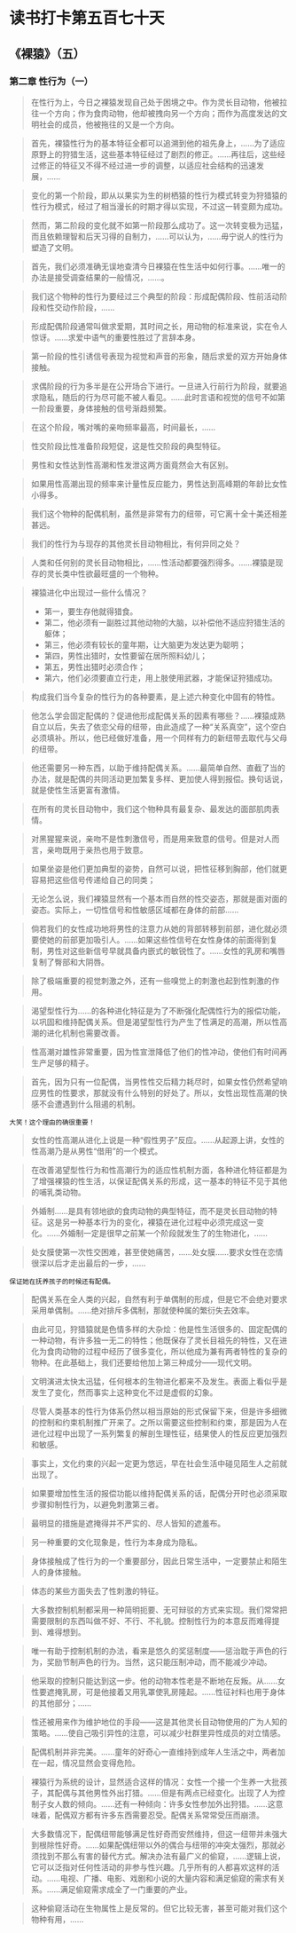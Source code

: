# 读书打卡第五百七十天
## 《裸猿》（五）
### 第二章 性行为（一）

> 在性行为上，今日之裸猿发现自己处于困境之中。作为灵长目动物，他被拉往一个方向；作为食肉动物，他却被拽向另一个方向；而作为高度发达的文明社会的成员，他被拖往的又是一个方向。

> 首先，裸猿性行为的基本特征全都可以追溯到他的祖先身上，……为了适应原野上的狩猎生活，这些基本特征经过了剧烈的修正。……再往后，这些经过修正的特征又不得不经过进一步的调整，以适应社会结构的迅速发展，……

> 变化的第一个阶段，即从以果实为生的树栖猿的性行为模式转变为狩猎猿的性行为模式，经过了相当漫长的时期才得以实现，不过这一转变颇为成功。

> 然而，第二阶段的变化就不如第一阶段那么成功了。这一次转变极为迅猛，而且依赖理智和后天习得的自制力，……可以认为，……毋宁说人的性行为塑造了文明。

> 首先，我们必须准确无误地查清今日裸猿在性生活中如何行事。……唯一的办法是接受调查结果的一般情况，……。

> 我们这个物种的性行为要经过三个典型的阶段：形成配偶阶段、性前活动阶段和性交动作阶段，……

> 形成配偶阶段通常叫做求爱期，其时间之长，用动物的标准来说，实在令人惊讶。……求爱中语气的重要性胜过了言辞本身。

> 第一阶段的性引诱信号表现为视觉和声音的形象，随后求爱的双方开始身体接触。

> 求偶阶段的行为多半是在公开场合下进行。一旦进入行前行为阶段，就要追求隐私，随后的行为尽可能不被人看见。……此时言语和视觉的信号不如第一阶段重要，身体接触的信号渐趋频繁。

> 在这个阶段，嘴对嘴的亲吻频率最高，时间最长，……

> 性交阶段比性准备阶段短促，这是性交阶段的典型特征。

> 男性和女性达到性高潮和性发泄这两方面竟然会大有区别。

> 如果用性高潮出现的频率来计量性反应能力，男性达到高峰期的年龄比女性小得多。

> 我们这个物种的配偶机制，虽然是非常有力的纽带，可它离十全十美还相差甚远。

> 我们的性行为与现存的其他灵长目动物相比，有何异同之处？

> 人类和任何别的灵长目动物相比，……性活动都要强烈得多。……裸猿是现存的灵长类中性欲最旺盛的一个物种。

> 裸猿进化中出现过一些什么情况？
> * 第一，要生存他就得猎食。
> * 第二，他必须有一副胜过其他动物的大脑，以补偿他不适应狩猎生活的躯体；
> * 第三，他必须有较长的童年期，让大脑更为发达更为聪明；
> * 第四，男性出猎时，女性要留在居所照料幼儿；
> * 第五，男性出猎时必须合作；
> * 第六，他们必须要直立行走，用上肢使用武器，才能保证狩猎成功。

> 构成我们当今复杂的性行为的各种要素，是上述六种变化中固有的特性。

> 他怎么学会固定配偶的？促进他形成配偶关系的因素有哪些？……裸猿成熟自立以后，失去了依恋父母的纽带，由此造成了一种“关系真空”，这个空白必须填补。所以，他已经做好准备，用一个同样有力的新纽带去取代与父母的纽带。

> 他还需要另一种东西，以助于维持配偶关系。……最简单自然、直截了当的办法，就是配偶的共同活动更加繁复多样、更加使人得到报偿。换句话说，就是使性生活更富有激情。

> 在所有的灵长目动物中，我们这个物种具有最复杂、最发达的面部肌肉表情。

> 对黑猩猩来说，亲吻不是性刺激信号，而是用来致意的信号。但是对人而言，亲吻既用于亲热也用于致意。

> 如果坐姿是他们更加典型的姿势，自然可以说，把性征移到胸部，他们就更容易把这些信号传递给自己的同类；

> 无论怎么说，我们裸猿显然有一个基本而自然的性交姿态，那就是面对面的姿态。实际上，一切性信号和性敏感区域都在身体的前部……

> 倘若我们的女性成功地将男性的注意力从她的背部转移到前部，进化就必须要使她的前部更加吸引人。……如果这些性信号在女性身体的前面得到复制，男性对这些新信号早就具备内嵌式的敏锐性了。……女性的乳房和嘴唇复制了臀部和大阴唇。

> 除了极端重要的视觉刺激之外，还有一些嗅觉上的刺激也起到性刺激的作用。

> 渴望型性行为……的各种进化特征是为了不断强化配偶性行为的报偿功能，以巩固和维持配偶关系。但是渴望型性行为产生了性满足的高潮，所以性高潮的进化机制也需要改善。

> 性高潮对雄性非常重要，因为性宣泄降低了他们的性冲动，使他们有时间再生产足够的精子。

> 首先，因为只有一位配偶，当男性性交后精力耗尽时，如果女性仍然希望响应男性的性要求，那就没有什么特别的好处了。所以，女性出现性高潮的快感不会遭遇到什么阻遏的机制。
```
大笑！这个理由的确很重要！
```
> 女性的性高潮从进化上说是一种“假性男子”反应。……从起源上讲，女性的性高潮乃是从男性“借用”的一个模式。

> 在改善渴望型性行为和性高潮行为的适应性机制方面，各种进化特征都是为了增强裸猿的性生活，以保证配偶关系的形成，这一基本的特征不见于其他的哺乳类动物。

> 外婚制……是具有领地欲的食肉动物的典型特征，而不是灵长目动物的特征。这是另一种基本行为的变化，裸猿在进化过程中必须完成这一变化。……外婚制一定是很早之前某一个阶段就发生了的生物进化，……

> 处女膜使第一次性交困难，甚至使她痛苦，……处女膜……要求女性在恋情很深以后才走出最后的一步，……
```
保证她在抚养孩子的时候还有配偶。
```
> 配偶关系在全人类的兴起，自然有利于单偶制的形成，但是它不会绝对要求采用单偶制。……绝对排斥多偶制，那就使种属的繁衍失去效率。

> 由此可见，狩猎猿就是色情多样的大杂烩：他是性生活很多的、固定配偶的一种动物，有许多独一无二的特性；他既保存了灵长目祖先的特性，又在进化为食肉动物的过程中经历了很多变化，所以他成为兼有两者特性的复杂的物种。在此基础上，我们还要给他加上第三种成分——现代文明。

> 文明演进太快太迅猛，任何根本的生物进化都来不及发生。表面上看似乎是发生了变化，然而事实上这种变化不过是虚假的幻象。

> 尽管人类基本的性行为体系仍然以相当原始的形式保留下来，但是许多细微的控制和约束机制推广开来了。之所以需要这些控制和约束，那是因为人在进化过程中出现了一系列繁复的解剖生理性征，结果使人的性反应更加强烈和敏感。

> 事实上，文化约束的兴起一定更为悠远，早在社会生活中碰见陌生人之前就出现了。

> 如果要增加性生活的报偿功能以维持配偶关系的话，配偶分开时也必须采取步骤抑制性行为，以避免刺激第三者。

> 最明显的措施是遮掩得并不严实的、尽人皆知的遮羞布。

> 另一种重要的文化现象是，性行为本身成为隐私。

> 身体接触成了性行为的一个重要部分，因此日常生活中，一定要禁止和陌生人的身体接触。

> 体态的某些方面失去了性刺激的特征。

> 大多数控制机制都采用一种简明扼要、无可辩驳的方式来实现。我们常常把需要限制的东西叫做不好、不行、不礼貌。控制性行为的本意反而难得提到、难得想到。

> 唯一有助于控制机制的办法，看来是悠久的奖惩制度——惩治耽于声色的行为，奖励节制声色的行为。当然，这只能压制冲动，而不能减少冲动。

> 他采取的控制只能达到这一步。他的动物本性老是不断地在反叛。从……女性要遮掩乳房，可是他接着又用乳罩使乳房隆起。……性征衬料也用于身体的其他部分；……

> 性还被用来作为维护地位的手段——这是其他灵长目动物使用的广为人知的策略。……使自己吸引异性的注意，可以减少社群里异性成员的对立情感。

> 配偶机制并非完美。……童年的好奇心一直维持到成年人生活之中，两者加在一起，情况显然会变得危险。

> 裸猿行为系统的设计，显然适合这样的情况：女性一个接一个生养一大批孩子，其配偶与其他男性外出打猎。……但是有两点已经变化。出现了人为控制子女人数的倾向。……还有一种倾向：许多女性参加外出狩猎。……这意味着，配偶双方都有许多东西需要忍受。配偶关系常常受压而崩溃。

> 大多数情况下，配偶纽带能够满足性好奇而安然维持，但这一纽带并未强大到根除性好奇。……如果配偶纽带以外的偶合与纽带的冲突太强烈，那就必须找到不那么有害的替代方式。解决办法有最广义的偷窥，……逻辑上说，它可以泛指对任何性活动的非参与性兴趣。几乎所有的人都喜欢这样的活动。……电视、广播、电影、戏剧和小说的大量内容和满足偷窥的需求有关系。……满足偷窥需求成全了一门重要的产业。

> 这种偷窥活动在生物属性上是反常的。但它比较无害，甚至可能对我们这个物种有用，……

> 
